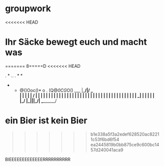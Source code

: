 # groupwork
<<<<<<< HEAD


# Ihr Säcke bewegt euch und macht was
=======
8=====D
<<<<<<< HEAD

  .   *   ..  . *  *
*  * @()Ooc()*   o  .
    (Q@*0CG*O()  ___
   |\_________/|/ _ \
   |  |  |  |  | / | |
   |  |  |  |  | | | |
   |  |  |  |  | | | |
   |  |  |  |  | | | |
   |  |  |  |  | | | |
   |  |  |  |  | \_| |
   |  |  |  |  |\___/
   |\_|__|__|_/|
    \_________/

ein Bier ist kein Bier
=======
>>>>>>> b1e338a5f3a2edef628520ac82211c53f6bd6f54
>>>>>>> ea2445819b0bb875ce9c600bc1457d240041aca9


BIEEEEEEEEEEEEERRRRRRRRRR
